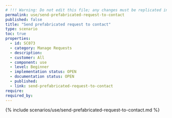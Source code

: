 ```yaml
---
# !!! Warning: Do not edit this file; any changes must be replicated in Excel !!!
permalink: use/send-prefabricated-request-to-contact
published: false
title: "Send prefabricated request to contact"
type: scenario
toc: true
properties:
  - id: SC073
  - category: Manage Requests
  - description:
  - customer: All
  - component: use
  - level: Beginner
  - implementation status: OPEN
  - documentation status: OPEN
  - published:
  - link: send-prefabricated-request-to-contact
require:
required_by:
---
```


{% include scenarios/use/send-prefabricated-request-to-contact.md %}
